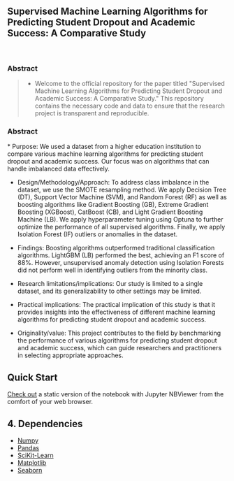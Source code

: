 
<h2>Supervised Machine Learning Algorithms for Predicting Student Dropout and Academic Success: A Comparative Study </h2>

 
 <br> 
<h3>Abstract </h3>

>  * Welcome to the official repository for the paper titled "Supervised Machine Learning Algorithms for Predicting Student Dropout and Academic Success: A Comparative Study." This repository contains the necessary code and data to ensure that the research project is transparent and reproducible.  

<h3>Abstract </h3>
  * Purpose:  We used a dataset from a higher education institution to compare various machine learning algorithms for predicting student dropout and academic success. Our focus was on algorithms that can handle imbalanced data effectively.
 
  * Design/Methodology/Approach:  To address class imbalance in the dataset, we use the SMOTE resampling method. We apply Decision Tree (DT), Support Vector Machine (SVM), and Random Forest (RF) as well as boosting algorithms like Gradient Boosting (GB), Extreme Gradient Boosting (XGBoost), CatBoost (CB), and Light Gradient Boosting Machine (LB). We apply hyperparameter tuning using Optuna to further optimize the performance of all supervised algorithms. Finally, we apply Isolation Forest (IF) outliers or anomalies in the dataset.

  *  Findings: Boosting algorithms outperformed traditional classification algorithms. LightGBM (LB) performed the best, achieving an F1 score of 88%. However, unsupervised anomaly detection using Isolation Forests did not perform well in identifying outliers from the minority class.

  * Research limitations/implications: Our study is limited to a single dataset, and its generalizability to other settings may be limited.

  * Practical implications: The practical implication of this study is that it provides insights into the effectiveness of different machine learning algorithms for predicting student dropout and academic success. 

  * Originality/value: This project contributes to the field by benchmarking the performance of various algorithms for predicting student dropout and academic success, which can guide researchers and practitioners in selecting appropriate approaches.


<!-- /TOC -->


## Quick Start  
[Check out](https://nbviewer.org/github/alicevillar/SML-for-Predicting-Student-Dropout-and-Academic-Success_Comparative-Study/blob/6f524664599ae2bf609f612fae41ea337e7d75f8/ml-algorithms-usage-and-prediction.ipynb) a static version of the notebook with Jupyter NBViewer from the comfort of your web browser. 


## 4. Dependencies 
 
* [Numpy](https://numpy.org/)
* [Pandas](https://pandas.pydata.org/)
* [SciKit-Learn](https://scikit-learn.org/)
* [Matplotlib](https://matplotlib.org/)
* [Seaborn](https://seaborn.pydata.org/)


 
